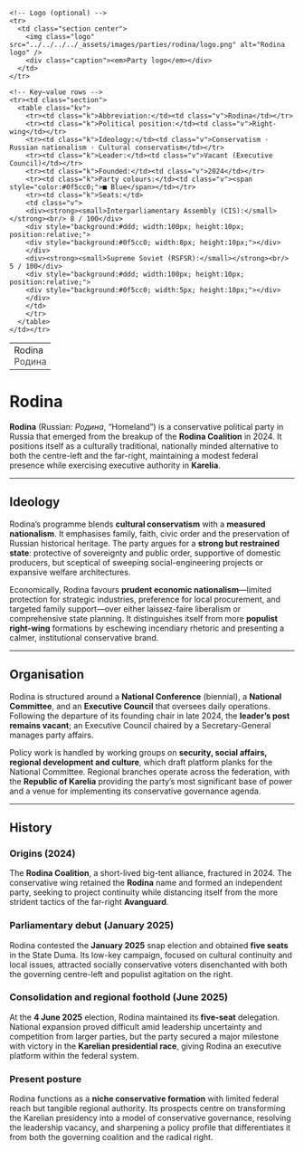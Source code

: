 <div class="infobox-right">
  <table class="infobox">
    <tr>
      <td class="title">Rodina<br/><span style="font-weight:400; opacity:.8;">Родина</span></td>
    </tr>

    <!-- Logo (optional) -->
    <tr>
      <td class="section center">
        <img class="logo" src="../../../../_assets/images/parties/rodina/logo.png" alt="Rodina logo" />
        <div class="caption"><em>Party logo</em></div>
      </td>
    </tr>

    <!-- Key–value rows -->
    <tr><td class="section">
      <table class="kv">
        <tr><td class="k">Abbreviation:</td><td class="v">Rodina</td></tr>
        <tr><td class="k">Political position:</td><td class="v">Right-wing</td></tr>
        <tr><td class="k">Ideology:</td><td class="v">Conservatism · Russian nationalism · Cultural conservatism</td></tr>
        <tr><td class="k">Leader:</td><td class="v">Vacant (Executive Council)</td></tr>
        <tr><td class="k">Founded:</td><td class="v">2024</td></tr>
        <tr><td class="k">Party colours:</td><td class="v"><span style="color:#0f5cc0;">■ Blue</span></td></tr>
        <tr><td class="k">Seats:</td>
        <td class="v">
        <div><strong><small>Interparliamentary Assembly (CIS):</small></strong><br/> 8 / 100</div>
        <div style="background:#ddd; width:100px; height:10px; position:relative;">
        <div style="background:#0f5cc0; width:8px; height:10px;"></div>
        </div>
        <div><strong><small>Supreme Soviet (RSFSR):</small></strong><br/> 5 / 100</div>
        <div style="background:#ddd; width:100px; height:10px; position:relative;">
        <div style="background:#0f5cc0; width:5px; height:10px;"></div>
        </div>
        </td>
        </tr>
      </table>
    </td></tr>
  </table>
</div>

# Rodina

**Rodina** (Russian: *Родина*, “Homeland”) is a conservative political party in Russia that emerged from the breakup of the **Rodina Coalition** in 2024. It positions itself as a culturally traditional, nationally minded alternative to both the centre-left and the far-right, maintaining a modest federal presence while exercising executive authority in **Karelia**.

---

## Ideology
Rodina’s programme blends **cultural conservatism** with a **measured nationalism**. It emphasises family, faith, civic order and the preservation of Russian historical heritage. The party argues for a **strong but restrained state**: protective of sovereignty and public order, supportive of domestic producers, but sceptical of sweeping social-engineering projects or expansive welfare architectures.

Economically, Rodina favours **prudent economic nationalism**—limited protection for strategic industries, preference for local procurement, and targeted family support—over either laissez-faire liberalism or comprehensive state planning. It distinguishes itself from more **populist right-wing** formations by eschewing incendiary rhetoric and presenting a calmer, institutional conservative brand.

---

## Organisation
Rodina is structured around a **National Conference** (biennial), a **National Committee**, and an **Executive Council** that oversees daily operations. Following the departure of its founding chair in late 2024, the **leader’s post remains vacant**; an Executive Council chaired by a Secretary-General manages party affairs.

Policy work is handled by working groups on **security, social affairs, regional development and culture**, which draft platform planks for the National Committee. Regional branches operate across the federation, with the **Republic of Karelia** providing the party’s most significant base of power and a venue for implementing its conservative governance agenda.

---

## History

### Origins (2024)
The **Rodina Coalition**, a short-lived big-tent alliance, fractured in 2024. The conservative wing retained the **Rodina** name and formed an independent party, seeking to project continuity while distancing itself from the more strident tactics of the far-right **Avanguard**.

### Parliamentary debut (January 2025)
Rodina contested the **January 2025** snap election and obtained **five seats** in the State Duma. Its low-key campaign, focused on cultural continuity and local issues, attracted socially conservative voters disenchanted with both the governing centre-left and populist agitation on the right.

### Consolidation and regional foothold (June 2025)
At the **4 June 2025** election, Rodina maintained its **five-seat** delegation. National expansion proved difficult amid leadership uncertainty and competition from larger parties, but the party secured a major milestone with victory in the **Karelian presidential race**, giving Rodina an executive platform within the federal system.

### Present posture
Rodina functions as a **niche conservative formation** with limited federal reach but tangible regional authority. Its prospects centre on transforming the Karelian presidency into a model of conservative governance, resolving the leadership vacancy, and sharpening a policy profile that differentiates it from both the governing coalition and the radical right.
